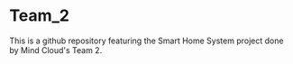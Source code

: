 # Team_2
This is a github repository featuring the Smart Home System project done by Mind Cloud's Team 2.
